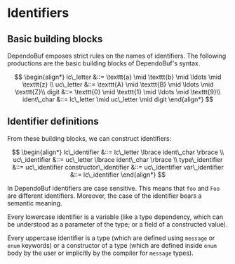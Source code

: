 # Identifiers

## Basic building blocks

DependoBuf emposes strict rules on the names of identifiers. The following
productions are the basic building blocks of DependoBuf's syntax.

$$
\begin{align*}
lc\_letter &::= \texttt{a} \mid \texttt{b} \mid \ldots \mid \texttt{z} \\
uc\_letter &::= \texttt{A} \mid \texttt{B} \mid \ldots \mid \texttt{Z}\\
digit &::= \texttt{0} \mid \texttt{1} \mid \ldots \mid \texttt{9}\\
ident\_char &::= lc\_letter \mid uc\_letter \mid digit
\end{align*}
$$

## Identifier definitions

From these building blocks, we can construct identifiers:

$$
\begin{align*}
lc\_identifier &::= lc\_letter \lbrace ident\_char \rbrace \\
uc\_identifier &::= uc\_letter \lbrace ident\_char \rbrace \\
type\_identifier &::= uc\_identifier
constructor\_identifier &::= uc\_identifier
var\_identifier &::= lc\_identifier
\end{align*}
$$

In DependoBuf identifiers are case sensitive. This means that `foo` and `Foo`
are different identifiers. Moreover, the case of the identifier bears a semantic
meaning.

Every lowercase identifier is a variable (like a type dependency, which
can be understood as a parameter of the type; or a field of a constructed value).

Every uppercase identifier is a type (which are defined using `message` or `enum`
keywords) or a constructor of a type (which are defined inside `enum` body by
the user or implicitly by the compiler for `message` types).
